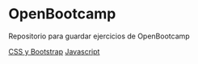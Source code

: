 # OpenBootcamp
Repositorio para guardar ejercicios de OpenBootcamp

[CSS y Bootstrap](/css%20y%20bootstrap/)
[Javascript](/Js/)
